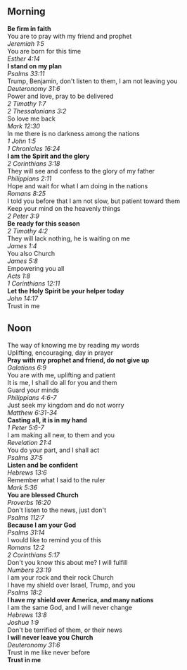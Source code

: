 ## Morning

**Be firm in faith**  
You are to pray with my friend and prophet  
_Jeremiah 1:5_  
You are born for this time  
_Esther 4:14_  
**I stand on my plan**  
_Psalms 33:11_  
Trump, Benjamin, don't listen to them, I am not leaving you  
_Deuteronomy 31:6_  
Power and love, pray to be delivered  
_2 Timothy 1:7_  
_2 Thessalonians 3:2_  
So love me back  
_Mark 12:30_  
In me there is no darkness among the nations  
_1 John 1:5_  
_1 Chronicles 16:24_  
**I am the Spirit and the glory**  
_2 Corinthians 3:18_  
They will see and confess to the glory of my father  
_Philippians 2:11_  
Hope and wait for what I am doing in the nations  
_Romans 8:25_  
I told you before that I am not slow, but patient toward them  
Keep your mind on the heavenly things  
_2 Peter 3:9_  
**Be ready for this season**  
_2 Timothy 4:2_  
They will lack nothing, he is waiting on me  
_James 1:4_  
You also Church  
_James 5:8_  
Empowering you all  
_Acts 1:8_  
_1 Corinthians 12:11_  
**Let the Holy Spirit be your helper today**  
_John 14:17_  
Trust in me  

## Noon

The way of knowing me by reading my words  
Uplifting, encouraging, day in prayer  
**Pray with my prophet and friend, do not give up**  
_Galatians 6:9_  
You are with me, uplifting and patient  
It is me, I shall do all for you and them  
Guard your minds  
_Philippians 4:6-7_  
Just seek my kingdom and do not worry  
_Matthew 6:31-34_  
**Casting all, it is in my hand**  
_1 Peter 5:6-7_  
I am making all new, to them and you  
_Revelation 21:4_  
You do your part, and I shall act  
_Psalms 37:5_  
**Listen and be confident**  
_Hebrews 13:6_  
Remember what I said to the ruler  
_Mark 5:36_  
**You are blessed Church**  
_Proverbs 16:20_  
Don't listen to the news, just don't  
_Psalms 112:7_  
**Because I am your God**  
_Psalms 31:14_  
I would like to remind you of this  
_Romans 12:2_  
_2 Corinthians 5:17_  
Don't you know this about me? I will fulfill  
_Numbers 23:19_  
I am your rock and their rock Church  
I have my shield over Israel, Trump, and you  
_Psalms 18:2_  
**I have my shield over America, and many nations**  
I am the same God, and I will never change  
_Hebrews 13:8_  
_Joshua 1:9_  
Don't be terrified of them, or their news  
**I will never leave you Church**  
_Deuteronomy 31:6_  
Trust in me like never before  
**Trust in me**  
